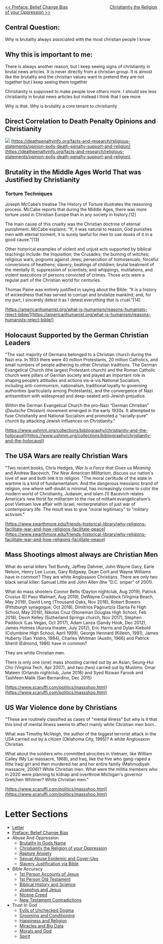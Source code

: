 [<< Preface: Belief Change Bias](https://letter-to-christian-scholars.github.io/Letter-to-Christian-Scholars/preface.html)
&nbsp;&nbsp;&nbsp;&nbsp;&nbsp;&nbsp;&nbsp;&nbsp;&nbsp;&nbsp;&nbsp;&nbsp;&nbsp;&nbsp;&nbsp;&nbsp;&nbsp;&nbsp;&nbsp;&nbsp;&nbsp;&nbsp;&nbsp;&nbsp;&nbsp;&nbsp;&nbsp;&nbsp;&nbsp;&nbsp;&nbsp;&nbsp;&nbsp; 
[Christianity the Religion of your Oppression >>](https://letter-to-christian-scholars.github.io/Letter-to-Christian-Scholars/Christianity-The-Religion-Of-Your-Oppression.html)


## **Central Question:**

Why is brutality always associated with the most christian people I know


## **Why this is important to me:**

There is always another reason, but I keep seeing signs of christianity in brutal news articles. It is never directly from a christian group. It is almost like the brutality and the christian values want to pretend they are not together but I keep seeing them together

Christianity is supposed to make people love others more. I should see less christianity in brutal news articles but instead I think that I see more

Why is that. Why is brutality a core tenant to christianity


## **Direct Correlation to Death Penalty Opinions and Christianity**

![](/assets/images/punishment.png)
[https://deathpenaltyinfo.org/facts-and-research/religious-statements/opinion-polls-death-penalty-support-and-religion](https://deathpenaltyinfo.org/facts-and-research/religious-statements/opinion-polls-death-penalty-support-and-religion)


## **Brutality in the Middle Ages World That was Justified by Christianity**


### **Torture Techniques**

Joseph McCabe’s treatise The History of Torture illustrates the reasoning process. McCabe reports that during the Middle Ages, there was more torture used in Christian Europe than in any society in history.[12]

The main cause of this cruelty was the Christian doctrine of eternal punishment. McCabe explains: “If, it was natural to reason, God punishes men with eternal torment, it is surely lawful for men to use doses of it in a good cause.”[13]

Other historical examples of violent and unjust acts supported by biblical teachings include: the Inquisition; the Crusades; the burning of witches; religious wars; pogroms against Jews; persecution of homosexuals; forceful conversions of heathens; slavery; beatings of children; brutal treatment of the mentally ill; suppression of scientists; and whippings, mutilations, and violent executions of persons convicted of crimes. Those acts were a regular part of the Christian world for centuries.

Thomas Paine was entirely justified in saying about the Bible: “It is a history of wickedness that has served to corrupt and brutalize mankind; and, for my part, I sincerely detest it as I detest everything that is cruel.”[14]

[https://americanhumanist.org/what-is-humanism/reasons-humanists-reject-bible/](https://americanhumanist.org/what-is-humanism/reasons-humanists-reject-bible/)

## **Holocaust Supported by the German Christian Leaders**

"The vast majority of Germans belonged to a Christian church during the Nazi era. In 1933 there were 40 million Protestants, 20 million Catholics, and small numbers of people adhering to other Christian traditions. The German Evangelical Church (the largest Protestant church) and the Roman Catholic church were pillars of German society and played an important role in shaping people’s attitudes and actions vis-à-vis National Socialism, including anti-communism, nationalism, traditional loyalty to governing authorities (particularly among Protestants), and the convergence of Nazi antisemitism with widespread and deep-seated anti-Jewish prejudice.

Within the German Evangelical Church the pro-Nazi “German Christian” (_Deutsche Christen_) movement emerged in the early 1930s. It attempted to fuse Christianity and National Socialism and promoted a “racially-pure” church by attacking Jewish influences on Christianity."

[https://www.ushmm.org/collections/bibliography/christianity-and-the-holocaust](https://www.ushmm.org/collections/bibliography/christianity-and-the-holocaust)


## **The USA Wars are really Christian Wars**

"Two recent books, Chris Hedges, _War Is a Force that Gives us Meaning_ and Andrew Bacevich, _The New American Militarism_, discuss our nation's love of war and both link it to religion.   "The moral certitude of the state in wartime is a kind of fundamentalism.   And the dangerous messianic brand of religion, one where self-doubt is minimal, has increasingly come to color the modern world of Christianity, Judaism, and Islam.(1) Bacevich relates America's new thirst for militarism to the rise of militant evangelicalism's post Vietnam love affair with Israel, reinterpretation of just war of contemporary life.   The result was to give "moral legitimacy" to "military activism."

[https://www.swarthmore.edu/friends-historical-library/why-religions-facilitate-war-and-how-religions-facilitate-peace](https://www.swarthmore.edu/friends-historical-library/why-religions-facilitate-war-and-how-religions-facilitate-peace)


## **Mass Shootings almost always are Christian Men**

What do serial killers Ted Bundy, Jeffrey Dahmer, John Wayne Gacy, Earle Nelson, Henry Lee Lucas, Gary Ridgway, Dean Corll and Wayne Williams have in common? They are white Anglosaxon Christians. There are only two black serial killer: Samuel Little and John Allen (the "D.C. sniper" of 2001).

What do mass shooters Connor Betts (Dayton nightclub, Aug 2019), Patrick Crusius (El Paso Walmart, Aug 2019), DeWayne Craddock (Virginia Beach, May 2019), David Long (Thousand Oaks, Nov 2018), Robert Bowers (Pittsburgh synagogue, Oct 2018), Dimitrios Pagourtzis (Santa Fe High School, May 2018), Nikolas Cruz (Stoneman Douglas High School, Feb 2018), Devin Kelley (Sutherland Springs church, Nov 2017), Stephen Paddock (Las Vegas, Oct 2017), Adam Lanza (Sandy Hook, Dec 2012), James Holmes (Aurora theater, July 2012), Eric Harris and Dylan Klebold (Columbine High School, April 1999), George Hennard (Killeen, 1991), James Huberty (San Ysidro, 1984), Charles Whitman (Austin, 1966) and Patrick Sherill (Edmond, 1986) have in common?

They are white Christian men.

There is only one (one) mass shooting carried out by an Asian, Seung-Hui Cho (Virginia Tech, Apr 2007), and two (two) carried out by Muslims: Omar Mateen (Orlando nightclub, June 2016) and Syed Rizwan Farook and Tashfeen Malik (San Bernardino, Dec 2015)

[https://www.scaruffi.com/politics/massshoo.html](https://www.scaruffi.com/politics/massshoo.html)


## **US War Violence done by Christians**

"These are routinely classified as cases of "mental illness" but why is it that this kind of mental illness seems to affect mainly white Christian men born..

What was Timothy McVeigh, the author of the biggest terrorist attack in the USA carried out by a citizen (Oklahoma City, 1995)? A white Anglosaxon Christian.

What about the soldiers who committed atrocities in Vietnam, like William Calley (My Lai massacre, 1968), and Iraq, like the five who gang-raped a little Iraqi girl and then murdered her and her entire family (Mahmudiyah massacre, 2006)? White Christian men. What were the militia members who in 2020 were planning to kidnap and overthrow Michigan's governor Gretchen Whitmer? White Christian men."

[https://www.scaruffi.com/politics/massshoo.html](https://www.scaruffi.com/politics/massshoo.html)





# Letter Sections
- [Letter](https://letter-to-christian-scholars.github.io/Letter-to-Christian-Scholars/index.html)
- [Preface: Belief Change Bias](https://letter-to-christian-scholars.github.io/Letter-to-Christian-Scholars/preface.html)
- Abuse And Oppression
  * [Brutality In Gods Name](https://letter-to-christian-scholars.github.io/Letter-to-Christian-Scholars/Brutality-In-Gods-Name.html)
  * [Christianity the Religion of your Oppression](https://letter-to-christian-scholars.github.io/Letter-to-Christian-Scholars/Christianity-The-Religion-Of-Your-Oppression.html)
  * [Rapture Anxiety](https://letter-to-christian-scholars.github.io/Letter-to-Christian-Scholars/Rapture-Anxiety.html)
  * [Sexual Abuse Epidemic and Cover-Ups](https://letter-to-christian-scholars.github.io/Letter-to-Christian-Scholars/Sexual-Abuse-Epidemic-And-Cover-Ups.html)
  * [Slavery Justification via Bible](https://letter-to-christian-scholars.github.io/Letter-to-Christian-Scholars/Slavery-Justification-Via-Bible.html)
- Bible Accuracy
  * [1st Person Accounts of Jesus](https://letter-to-christian-scholars.github.io/Letter-to-Christian-Scholars/1st-Person-Accounts-Of-Jesus.html)
  * [1st Person Old Testament](https://letter-to-christian-scholars.github.io/Letter-to-Christian-Scholars/1st-Person-Old-Testament.html)
  * [Biblical History and Science](https://letter-to-christian-scholars.github.io/Letter-to-Christian-Scholars/Biblical-History-And-Science.html)
  * [Josephus and Jesus](https://letter-to-christian-scholars.github.io/Letter-to-Christian-Scholars/Josephus-And-Jesus.html)
  * [Nicene Creed](https://letter-to-christian-scholars.github.io/Letter-to-Christian-Scholars/Nicene-Creed.html)
  * [New Testament Contradictions](https://letter-to-christian-scholars.github.io/Letter-to-Christian-Scholars/New-Testament-Contradictions.html)
- Trust In God
  * [Evils of Unchecked Dogma](https://letter-to-christian-scholars.github.io/Letter-to-Christian-Scholars/Evils-Of-Unchecked-Dogma.html)
  * [Grooming and Conditioning](https://letter-to-christian-scholars.github.io/Letter-to-Christian-Scholars/Grooming-And-Conditioning-In-Christianity.html)
  * [Happiness and Religion](https://letter-to-christian-scholars.github.io/Letter-to-Christian-Scholars/Happiness-And-Religion.html)
  * [Miracles and Big Data](https://letter-to-christian-scholars.github.io/Letter-to-Christian-Scholars/Miracles-And-Big-Data.html)
  * [Morals and God](https://letter-to-christian-scholars.github.io/Letter-to-Christian-Scholars/Morals-And-God.html)
  * [Spirit](https://letter-to-christian-scholars.github.io/Letter-to-Christian-Scholars/Spirit.html)

